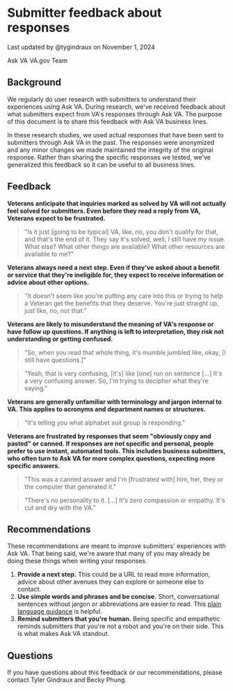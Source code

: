 # Submitter feedback about responses

Last updated by @tygindraux on November 1, 2024

Ask VA VA.gov Team

## Background

We regularly do user research with submitters to understand their experiences using Ask VA. During research, we've received feedback about what submitters expect from VA's responses through Ask VA. The purpose of this document is to share this feedback with Ask VA business lines.

In these research studies, we used actual responses that have been sent to submitters through Ask VA in the past. The responses were anonymized and any minor changes we made maintained the integrity of the original response. Rather than sharing the specific responses we tested, we've generalized this feedback so it can be useful to all business lines.

## Feedback

**Veterans anticipate that inquiries marked as solved by VA will not actually feel solved for submitters. Even before they read a reply from VA, Veterans expect to be frustrated.**

> "Is it just [going to be typical] VA, like, no, you don't qualify for that, and that's the end of it. They say it's solved, well, I still have my issue. What else? What other things are available? What other resources are available to me?"

**Veterans always need a next step. Even if they've asked about a benefit or service that they're ineligible for, they expect to receive information or advice about other options.**

> "It doesn't seem like you're putting any care into this or trying to help a Veteran get the benefits that they deserve. You're just straight up, just like, no, not that."

**Veterans are likely to misunderstand the meaning of VA's response or have follow up questions. If anything is left to interpretation, they risk not understanding or getting confused.**

> "So, when you read that whole thing, it's mumble jumbled like, okay, [I still have questions.]"

> "Yeah, that is very confusing, [it's] like [one] run on sentence [...] It's a very confusing answer. So, I'm trying to decipher what they're saying."

**Veterans are generally unfamiliar with terminology and jargon internal to VA. This applies to acronyms and department names or structures.**

> "It's telling you what alphabet suit group is responding."

**Veterans are frustrated by responses that seem "obviously copy and pasted" or canned. If responses are not specific and personal, people prefer to use instant, automated tools. This includes business submitters, who often turn to Ask VA for more complex questions, expecting more specific answers.**

> "This was a canned answer and I'm [frustrated with] him, her, they or the computer that generated it."

> "There's no personality to it. [...] It's zero compassion or empathy. It's cut and dry with the VA."

## Recommendations

These recommendations are meant to improve submitters' experiences with Ask VA. That being said, we're aware that many of you may already be doing these things when writing your responses.

1. **Provide a next step.** This could be a URL to read more information, advice about other avenues they can explore or someone else to contact.
2. **Use simple words and phrases and be concise.** Short, conversational sentences without jargon or abbreviations are easier to read. This [plain language guidance](https://www.plainlanguage.gov/guidelines/words/) is helpful. 
3. **Remind submitters that you're human.** Being specific and empathetic reminds submitters that you're not a robot and you're on their side. This is what makes Ask VA standout. 

## Questions

If you have questions about this feedback or our recommendations, please contact Tyler Gindraux and Becky Phung.
